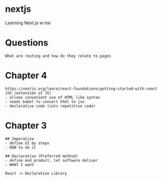 # nextjs
Learning Next.js w me

# Questions
```
What are routing and how do they relate to pages

```


# Chapter 4
```
https://nextjs.org/learn/react-foundations/getting-started-with-react
JSX (extension of JS)
- allows convenient use of HTML like syntax
- needs babel to convert html to jsx
- declarative code (cuts repetitive code)
```

# Chapter 3
```
## Imperative
- define UI by steps
- HOW to do it

## Declarative (Preferred method)
- define end product, let software deliver
- WHAT I want

React -> Declarative Library
```